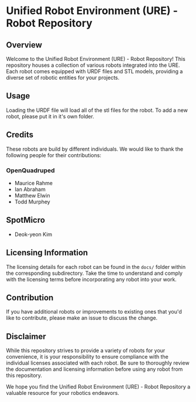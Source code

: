 # Unified Robot Environment (URE) - Robot Repository

## Overview

Welcome to the Unified Robot Environment (URE) - Robot Repository! This repository houses a collection of various robots integrated into the URE. Each robot comes equipped with URDF files and STL models, providing a diverse set of robotic entities for your projects.

## Usage

Loading the URDF file will load all of the stl files for the robot. To add a new robot, please put it in it's own folder.

## Credits

These robots are build by different individuals. We would like to thank the following people for their contributions:

### OpenQuadruped

- Maurice Rahme
- Ian Abraham
- Matthew Elwin
- Todd Murphey

## SpotMicro

- Deok-yeon Kim

## Licensing Information

The licensing details for each robot can be found in the `docs/` folder within the corresponding subdirectory. Take the time to understand and comply with the licensing terms before incorporating any robot into your work.

## Contribution

If you have additional robots or improvements to existing ones that you'd like to contribute, please make an issue to discuss the change.

## Disclaimer

While this repository strives to provide a variety of robots for your convenience, it is your responsibility to ensure compliance with the individual licenses associated with each robot. Be sure to thoroughly review the documentation and licensing information before using any robot from this repository.

We hope you find the Unified Robot Environment (URE) - Robot Repository a valuable resource for your robotics endeavors.

